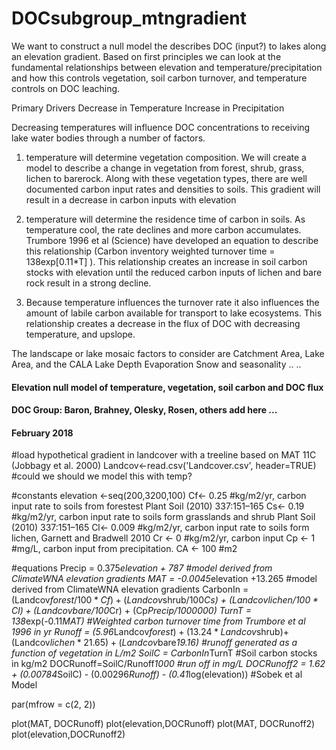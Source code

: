 # DOCsubgroup_mtngradient
We want to construct a null model the describes DOC (input?) to lakes along an elevation gradient. Based on first principles we can look at the fundamental relationships between elevation and temperature/precipitation and how this controls vegetation, soil carbon turnover, and temperature controls on DOC leaching.

Primary Drivers 
Decrease in Temperature 
Increase in Precipitation

Decreasing temperatures will influence DOC concentrations to receiving lake water bodies through a number of factors. 

1) temperature will determine vegetation composition. We will create a model to describe a change in vegetation from forest, shrub, grass, lichen to barerock. Along with these vegetation types, there are well documented carbon input rates and densities to soils. This gradient will result in a decrease in carbon inputs with elevation

2) temperature will determine the residence time of carbon in soils. As temperature cool, the rate declines and more carbon accumulates. Trumbore 1996 et al (Science) have developed an equation to describe this relationship (Carbon inventory weighted turnover time = 138exp[0.11*T] ). This relationship creates an increase in soil carbon stocks with elevation until the reduced carbon inputs of lichen and bare rock result in a strong decline. 

3) Because temperature influences the turnover rate it also influences the amount of labile carbon available for transport to lake ecosystems. This relationship creates a decrease in the flux of DOC with decreasing temperature, and upslope. 

The landscape or lake mosaic factors to consider are
Catchment Area, Lake Area, and the CALA
Lake Depth
Evaporation
Snow and seasonality
..
..
#### Elevation null model of temperature, vegetation, soil carbon and DOC flux
#### DOC Group: Baron, Brahney, Olesky, Rosen, others add here ... 
#### February 2018


#load hypothetical gradient in landcover with a treeline based on MAT 11C (Jobbagy et al. 2000)
Landcov<-read.csv('Landcover.csv', header=TRUE) #could we should we model this with temp?

#constants
elevation <-seq(200,3200,100)
Cf<- 0.25 #kg/m2/yr, carbon input rate to soils from forestest Plant Soil (2010) 337:151–165
Cs<- 0.19  #kg/m2/yr, carbon input rate to soils form grasslands and shrub Plant Soil (2010) 337:151–165
Cl<- 0.009  #kg/m2/yr, carbon input rate to soils form lichen, Garnett and Bradwell 2010
Cr <- 0 #kg/m2/yr, carbon input
Cp <- 1 #mg/L, carbon input from precipitation. 
CA <- 100 #m2

#equations
Precip = 0.375*elevation + 787 #model derived from ClimateWNA elevation gradients
MAT = -0.0045*elevation +13.265 #model derived from ClimateWNA elevation gradients
CarbonIn = (Landcov$forest/100*Cf) + (Landcov$shrub/100*Cs) + (Landcov$lichen/100*Cl) + (Landcov$bare/100*Cr) + (Cp*Precip/1000000)
TurnT = 138*exp(-0.11*MAT) #Weighted carbon turnover time from Trumbore et al 1996 in yr
Runoff = (5.96*Landcov$forest)+(13.24*Landcov$shrub)+(Landcov$lichen*21.65)+(Landcov$bare*19.16) #runoff generated as a function of vegetation in L/m2
SoilC = CarbonIn*TurnT #Soil carbon stocks in kg/m2
DOCRunoff=SoilC/Runoff*1000 #run off in mg/L
DOCRunoff2 = 1.62 + (0.00784*SoilC) - (0.00296*Runoff) - (0.41*log(elevation)) #Sobek et al Model

par(mfrow = c(2, 2))

plot(MAT, DOCRunoff)
plot(elevation,DOCRunoff)
plot(MAT, DOCRunoff2)
plot(elevation,DOCRunoff2)
